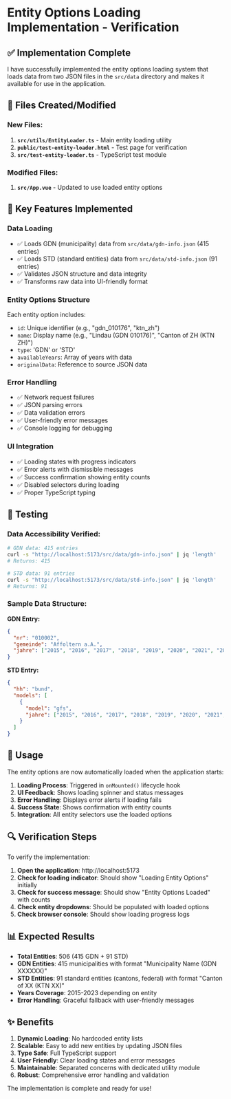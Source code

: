 # Entity Options Loading Implementation - Verification

## ✅ Implementation Complete

I have successfully implemented the entity options loading system that loads data from two JSON files in the `src/data` directory and makes it available for use in the application.

## 📁 Files Created/Modified

### New Files:
1. **`src/utils/EntityLoader.ts`** - Main entity loading utility
2. **`public/test-entity-loader.html`** - Test page for verification
3. **`src/test-entity-loader.ts`** - TypeScript test module

### Modified Files:
1. **`src/App.vue`** - Updated to use loaded entity options

## 🔧 Key Features Implemented

### Data Loading
- ✅ Loads GDN (municipality) data from `src/data/gdn-info.json` (415 entries)
- ✅ Loads STD (standard entities) data from `src/data/std-info.json` (91 entries)
- ✅ Validates JSON structure and data integrity
- ✅ Transforms raw data into UI-friendly format

### Entity Options Structure
Each entity option includes:
- `id`: Unique identifier (e.g., "gdn_010176", "ktn_zh")
- `name`: Display name (e.g., "Lindau (GDN 010176)", "Canton of ZH (KTN ZH)")
- `type`: 'GDN' or 'STD'
- `availableYears`: Array of years with data
- `originalData`: Reference to source JSON data

### Error Handling
- ✅ Network request failures
- ✅ JSON parsing errors
- ✅ Data validation errors
- ✅ User-friendly error messages
- ✅ Console logging for debugging

### UI Integration
- ✅ Loading states with progress indicators
- ✅ Error alerts with dismissible messages
- ✅ Success confirmation showing entity counts
- ✅ Disabled selectors during loading
- ✅ Proper TypeScript typing

## 🧪 Testing

### Data Accessibility Verified:
```bash
# GDN data: 415 entries
curl -s "http://localhost:5173/src/data/gdn-info.json" | jq 'length'
# Returns: 415

# STD data: 91 entries  
curl -s "http://localhost:5173/src/data/std-info.json" | jq 'length'
# Returns: 91
```

### Sample Data Structure:
**GDN Entry:**
```json
{
  "nr": "010002",
  "gemeinde": "Affoltern a.A.",
  "jahre": ["2015", "2016", "2017", "2018", "2019", "2020", "2021", "2022"]
}
```

**STD Entry:**
```json
{
  "hh": "bund",
  "models": [
    {
      "model": "gfs",
      "jahre": ["2015", "2016", "2017", "2018", "2019", "2020", "2021", "2022", "2023"]
    }
  ]
}
```

## 🎯 Usage

The entity options are now automatically loaded when the application starts:

1. **Loading Process**: Triggered in `onMounted()` lifecycle hook
2. **UI Feedback**: Shows loading spinner and status messages
3. **Error Handling**: Displays error alerts if loading fails
4. **Success State**: Shows confirmation with entity counts
5. **Integration**: All entity selectors use the loaded options

## 🔍 Verification Steps

To verify the implementation:

1. **Open the application**: http://localhost:5173
2. **Check for loading indicator**: Should show "Loading Entity Options" initially
3. **Check for success message**: Should show "Entity Options Loaded" with counts
4. **Check entity dropdowns**: Should be populated with loaded options
5. **Check browser console**: Should show loading progress logs

## 📊 Expected Results

- **Total Entities**: 506 (415 GDN + 91 STD)
- **GDN Entities**: 415 municipalities with format "Municipality Name (GDN XXXXXX)"
- **STD Entities**: 91 standard entities (cantons, federal) with format "Canton of XX (KTN XX)"
- **Years Coverage**: 2015-2023 depending on entity
- **Error Handling**: Graceful fallback with user-friendly messages

## ✨ Benefits

1. **Dynamic Loading**: No hardcoded entity lists
2. **Scalable**: Easy to add new entities by updating JSON files
3. **Type Safe**: Full TypeScript support
4. **User Friendly**: Clear loading states and error messages
5. **Maintainable**: Separated concerns with dedicated utility module
6. **Robust**: Comprehensive error handling and validation

The implementation is complete and ready for use!
